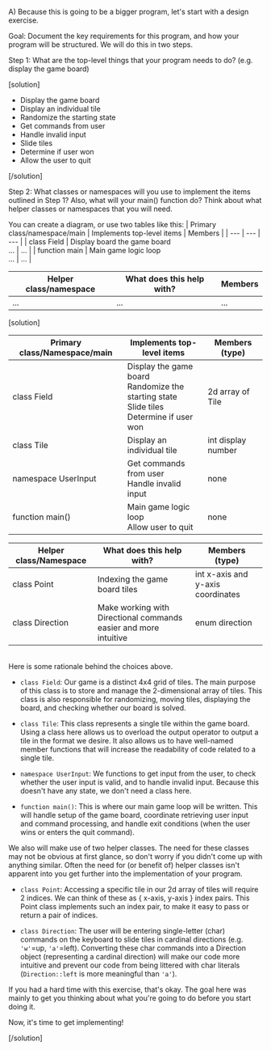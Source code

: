 A) Because this is going to be a bigger program, let's start with a design exercise.

Goal: Document the key requirements for this program, and how your program will be structured.  We will do this in two steps.

Step 1: What are the top-level things that your program needs to do? (e.g. display the game board)

[solution]
* Display the game board
* Display an individual tile
* Randomize the starting state
* Get commands from user
* Handle invalid input
* Slide tiles
* Determine if user won
* Allow the user to quit

[/solution]

Step 2: What classes or namespaces will you use to implement the items outlined in Step 1?  Also, what will your main() function do?  Think about what helper classes or namespaces that you will need.

You can create a diagram, or use two tables like this:
| Primary class/namespace/main | Implements top-level items | Members |
| --- | --- | --- |
| class Field | Display board the game board<br>... | ... |
| function main | Main game logic loop<br>... | ... |

| Helper class/namespace | What does this help with? | Members |
| --- | --- | --- |
| ... | ... | ... |


[solution]

| Primary class/Namespace/main | Implements top-level items | Members (type) |
| --- | --- | --- |
| class Field | Display the game board<br>Randomize the starting state<br>Slide tiles<br>Determine if user won | 2d array of Tile |
| class Tile | Display an individual tile | int display number |
| namespace UserInput | Get commands from user<br>Handle invalid input | none |
| function main() | Main game logic loop<br>Allow user to quit | none |

| Helper class/Namespace | What does this help with? | Members (type) | 
| --- | --- | --- |
| class Point | Indexing the game board tiles | int x-axis and y-axis coordinates |
| class Direction | Make working with Directional commands easier and more intuitive  | enum direction |

<br/>
Here is some rationale behind the choices above.

* `class Field`: Our game is a distinct 4x4 grid of tiles.  The main purpose of this class is to store and manage the 2-dimensional array of tiles. This class is also responsible for randomizing, moving tiles, displaying the board, and checking whether our board is solved.

* `class Tile`: This class represents a single tile within the game board.  Using a class here allows us to overload the output operator to output a tile in the format we desire.  It also allows us to have well-named member functions that will increase the readability of code related to a single tile.

* `namespace UserInput`: We functions to get input from the user, to check whether the user input is valid, and to handle invalid input.  Because this doesn't have any state, we don't need a class here.

* `function main()`: This is where our main game loop will be written.  This will handle setup of the game board, coordinate retrieving user input and command processing, and handle exit conditions (when the user wins or enters the quit command).

We also will make use of two helper classes.  The need for these classes may not be obvious at first glance, so don't worry if you didn't come up with anything similar.  Often the need for (or benefit of) helper classes isn't apparent into you get further into the implementation of your program.

* `class Point`: Accessing a specific tile in our 2d array of tiles will require 2 indices.  We can think of these as { x-axis, y-axis } index pairs.  This Point class implements such an index pair, to make it easy to pass or return a pair of indices.

* `class Direction`: The user will be entering single-letter (char) commands on the keyboard to slide tiles in cardinal directions (e.g. `'w'`=up, `'a'`=left).  Converting these char commands into a Direction object (representing a cardinal direction) will make our code more intuitive and prevent our code from being littered with char literals (`Direction::left` is more meaningful than `'a'`).

If you had a hard time with this exercise, that's okay.  The goal here was mainly to get you thinking about what you're going to do before you start doing it.

Now, it's time to get implementing!

[/solution]

